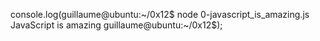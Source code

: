 console.log(guillaume@ubuntu:~/0x12$ node 0-javascript_is_amazing.js 
JavaScript is amazing
guillaume@ubuntu:~/0x12$);
